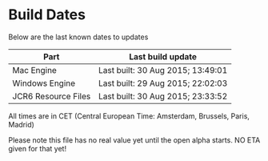 # Build Dates

Below are the last known dates to updates

Part | Last build update
-----|-----
Mac Engine | Last built: 30 Aug 2015; 13:49:01
Windows Engine | Last built: 29 Aug 2015; 22:02:03
JCR6 Resource Files | Last built: 30 Aug 2015; 23:33:52
All times are in CET (Central European Time: Amsterdam, Brussels, Paris, Madrid)


Please note this file has no real value yet until the open alpha starts. NO ETA given for that yet!
